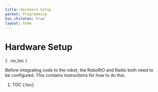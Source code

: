 ```yaml
---
title: Hardware Setup
parent: Programming
has_children: true
layout: home
---
```


# Hardware Setup
{: .no_toc }

Before integrating code to the robot, the RoboRIO and Radio both need to be configured. This contains instructions for how to do this.

1. TOC
{:toc}